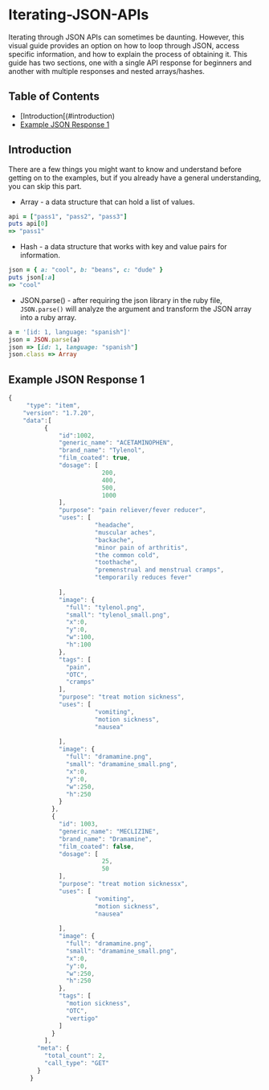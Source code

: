 # Iterating-JSON-APIs

Iterating through JSON APIs can sometimes be daunting. However, this visual guide provides an option on how to loop through JSON, access specific information, and how to explain the process of obtaining it. This guide has two sections, one with a single API response for beginners and another with multiple responses and nested arrays/hashes. 

## Table of Contents
- [Introduction[(#introduction)
- [Example JSON Response 1](#example-json-response-1)

## Introduction
There are a few things you might want to know and understand before getting on to the examples, but if you already have a general understanding, you can skip this part.

- Array - a data structure that can hold a list of values.
```ruby
api = ["pass1", "pass2", "pass3"]
puts api[0]
=> "pass1"
```
- Hash - a data structure that works with key and value pairs for information.
```ruby
json = { a: "cool", b: "beans", c: "dude" }
puts json[:a]
=> "cool"
```

- JSON.parse() - after requiring the json library in the ruby file, `JSON.parse()` will analyze the argument and transform the JSON array into a ruby array.

```ruby
a = '[id: 1, language: "spanish"]'
json = JSON.parse(a)
json => [id: 1, language: "spanish"]
json.class => Array

```

## Example JSON Response 1

```javascript
{
     "type": "item",
    "version": "1.7.20",
    "data":[
          {
              "id":1002,
              "generic_name": "ACETAMINOPHEN",
              "brand_name": "Tylenol",
              "film_coated": true,
              "dosage": [
                          200,
                          400,
                          500,
                          1000
              ],
              "purpose": "pain reliever/fever reducer",
              "uses": [
                        "headache",
                        "muscular aches",
                        "backache",
                        "minor pain of arthritis",
                        "the common cold",
                        "toothache",
                        "premenstrual and menstrual cramps",
                        "temporarily reduces fever"
                        
              ],
              "image": {
                "full": "tylenol.png",
                "small": "tylenol_small.png",
                "x":0,
                "y":0,
                "w":100,
                "h":100
              },
              "tags": [
                "pain",
                "OTC",
                "cramps"
              ],
              "purpose": "treat motion sickness",
              "uses": [
                        "vomiting",
                        "motion sickness",
                        "nausea"
                        
              ],
              "image": {
                "full": "dramamine.png",
                "small": "dramamine_small.png",
                "x":0,
                "y":0,
                "w":250,
                "h":250
              }
            },
            {
              "id": 1003,
              "generic_name": "MECLIZINE",
              "brand_name": "Dramamine",
              "film_coated": false,
              "dosage": [
                          25,
                          50
              ],
              "purpose": "treat motion sicknessx",
              "uses": [
                        "vomiting",
                        "motion sickness",
                        "nausea"
                        
              ],
              "image": {
                "full": "dramamine.png",
                "small": "dramamine_small.png",
                "x":0,
                "y":0,
                "w":250,
                "h":250
              },
              "tags": [
                "motion sickness",
                "OTC",
                "vertigo"
              ]
            }
          ],
        "meta": {
          "total_count": 2,
          "call_type": "GET"
        }
      }
```
